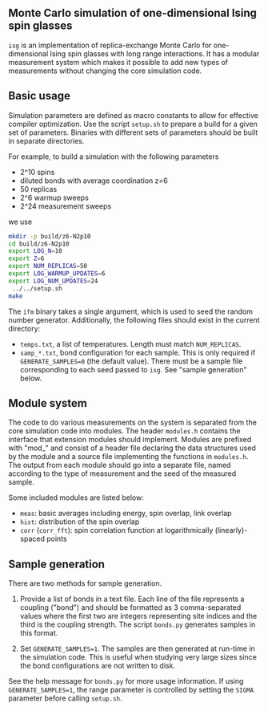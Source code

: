 Monte Carlo simulation of one-dimensional Ising spin glasses
-------------------------------------------------------------------------------

`isg` is an implementation of replica-exchange Monte Carlo for one-dimensional
Ising spin glasses with long range interactions. It has a modular measurement
system which makes it possible to add new types of measurements without
changing the core simulation code.

Basic usage
-------------------------------------------------------------------------------

Simulation parameters are defined as macro constants to allow for effective
compiler optimization. Use the script `setup.sh` to prepare a build for a given
set of parameters. Binaries with different sets of parameters should be built
in separate directories.

For example, to build a simulation with the following parameters

- 2^10 spins
- diluted bonds with average coordination z=6
- 50 replicas
- 2^6 warmup sweeps
- 2^24 measurement sweeps

we use

```bash
mkdir -p build/z6-N2p10
cd build/z6-N2p10
export LOG_N=10
export Z=6
export NUM_REPLICAS=50
export LOG_WARMUP_UPDATES=6
export LOG_NUM_UPDATES=24
 ../../setup.sh
make
```

The `ifm` binary takes a single argument, which is used to seed the random
number generator. Additionally, the following files should exist in the current
directory:

- `temps.txt`, a list of temperatures. Length must match `NUM_REPLICAS`.
- `samp_*.txt`, bond configuration for each sample.
  This is only required if `GENERATE_SAMPLES=0` (the default value).
  There must be a sample file corresponding to each seed passed to `isg`.
  See "sample generation" below.

Module system
-------------------------------------------------------------------------------
The code to do various measurements on the system is separated from the core
simulation code into modules. The header `modules.h` contains the interface
that extension modules should implement. Modules are prefixed with "mod\_" and
consist of a header file declaring the data structures used by the module and a
source file implementing the functions in `modules.h`. The output from each
module should go into a separate file, named according to the type of
measurement and the seed of the measured sample.

Some included modules are listed below:

- `meas`: basic averages including energy, spin overlap, link overlap
- `hist`: distribution of the spin overlap
- `corr` (`corr_fft`): spin correlation function at logarithmically
  (linearly)-spaced points

Sample generation
-------------------------------------------------------------------------------

There are two methods for sample generation.

1. Provide a list of bonds in a text file. Each line of the file represents a
   coupling ("bond") and should be formatted as 3 comma-separated values where
   the first two are integers representing site indices and the third is the
   coupling strength. The script `bonds.py` generates samples in this format.

2. Set `GENERATE_SAMPLES=1`. The samples are then generated at run-time in the
   simulation code. This is useful when studying very large sizes since the
   bond configurations are not written to disk.

See the help message for `bonds.py` for more usage information.
If using `GENERATE_SAMPLES=1`, the range parameter is controlled by setting the
`SIGMA` parameter before calling `setup.sh`.

